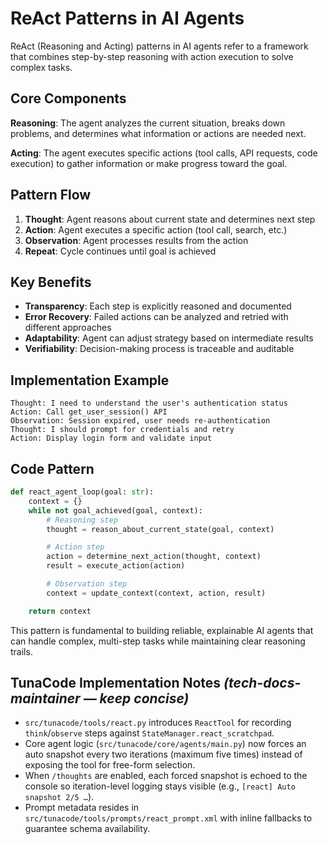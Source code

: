 # ReAct Patterns in AI Agents

ReAct (Reasoning and Acting) patterns in AI agents refer to a framework that combines step-by-step reasoning with action execution to solve complex tasks.

## Core Components

**Reasoning**: The agent analyzes the current situation, breaks down problems, and determines what information or actions are needed next.

**Acting**: The agent executes specific actions (tool calls, API requests, code execution) to gather information or make progress toward the goal.

## Pattern Flow

1. **Thought**: Agent reasons about current state and determines next step
2. **Action**: Agent executes a specific action (tool call, search, etc.)
3. **Observation**: Agent processes results from the action
4. **Repeat**: Cycle continues until goal is achieved

## Key Benefits

- **Transparency**: Each step is explicitly reasoned and documented
- **Error Recovery**: Failed actions can be analyzed and retried with different approaches
- **Adaptability**: Agent can adjust strategy based on intermediate results
- **Verifiability**: Decision-making process is traceable and auditable

## Implementation Example

```
Thought: I need to understand the user's authentication status
Action: Call get_user_session() API
Observation: Session expired, user needs re-authentication
Thought: I should prompt for credentials and retry
Action: Display login form and validate input
```

## Code Pattern

```python
def react_agent_loop(goal: str):
    context = {}
    while not goal_achieved(goal, context):
        # Reasoning step
        thought = reason_about_current_state(goal, context)

        # Action step
        action = determine_next_action(thought, context)
        result = execute_action(action)

        # Observation step
        context = update_context(context, action, result)

    return context
```

This pattern is fundamental to building reliable, explainable AI agents that can handle complex, multi-step tasks while maintaining clear reasoning trails.

## TunaCode Implementation Notes *(tech-docs-maintainer — keep concise)*

- `src/tunacode/tools/react.py` introduces `ReactTool` for recording `think`/`observe` steps against `StateManager.react_scratchpad`.
- Core agent logic (`src/tunacode/core/agents/main.py`) now forces an auto snapshot every two iterations (maximum five times) instead of exposing the tool for free-form selection.
- When `/thoughts` are enabled, each forced snapshot is echoed to the console so iteration-level logging stays visible (e.g., `[react] Auto snapshot 2/5 …`).
- Prompt metadata resides in `src/tunacode/tools/prompts/react_prompt.xml` with inline fallbacks to guarantee schema availability.
